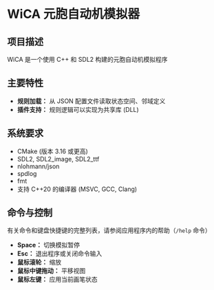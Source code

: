 # WiCA 元胞自动机模拟器

## 项目描述

WiCA 是一个使用 C++ 和 SDL2 构建的元胞自动机模拟程序
## 主要特性

* **规则加载：** 从 JSON 配置文件读取状态空间、邻域定义
* **插件支持：** 规则逻辑可以实现为共享库 (DLL)

## 系统要求

* CMake (版本 3.16 或更高)
* SDL2, SDL2\_image, SDL2\_ttf
* nlohmann/json
* spdlog
* fmt
* 支持 C++20 的编译器 (MSVC, GCC, Clang)

## 命令与控制

有关命令和键盘快捷键的完整列表，请参阅应用程序内的帮助（`/help` 命令）
* **Space：** 切换模拟暂停
* **Esc：** 退出程序或关闭命令输入
* **鼠标滚轮：** 缩放
* **鼠标中键拖动：** 平移视图
* **鼠标左键：** 应用当前画笔状态
